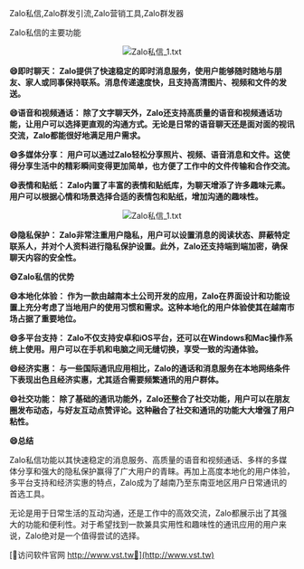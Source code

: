 Zalo私信,Zalo群发引流,Zalo营销工具,Zalo群发器

Zalo私信的主要功能

 <center><img src="https://vst.tw/MP4/tuiguang/png/5.png" alt="Zalo私信_1.txt"></center>

**😄即时聊天： Zalo提供了快速稳定的即时消息服务，使用户能够随时随地与朋友、家人或同事保持联系。消息传递速度快，且支持高清图片、视频和文件的发送。**

**😄语音和视频通话： 除了文字聊天外，Zalo还支持高质量的语音和视频通话功能，让用户可以选择更直观的沟通方式。无论是日常的语音聊天还是面对面的视讯交流，Zalo都能很好地满足用户需求。**

**😄多媒体分享： 用户可以通过Zalo轻松分享照片、视频、语音消息和文件。这使得分享生活中的精彩瞬间变得更加简单，也方便了工作中的文件传输和合作交流。**

**😄表情和贴纸： Zalo内置了丰富的表情和贴纸库，为聊天增添了许多趣味元素。用户可以根据心情和场景选择合适的表情包和贴纸，增加沟通的趣味性。**

 <center><img src="https://vst.tw/MP4/tuiguang/png/3.png" alt="Zalo私信_1.txt"></center>

**😄隐私保护： Zalo非常注重用户隐私，用户可以设置消息的阅读状态、屏蔽特定联系人，并对个人资料进行隐私保护设置。此外，Zalo还支持端到端加密，确保聊天内容的安全性。**

**😄Zalo私信的优势**

**😄本地化体验： 作为一款由越南本土公司开发的应用，Zalo在界面设计和功能设置上充分考虑了当地用户的使用习惯和需求。这种本地化的用户体验使其在越南市场占据了重要地位。**

**😄多平台支持： Zalo不仅支持安卓和iOS平台，还可以在Windows和Mac操作系统上使用。用户可以在手机和电脑之间无缝切换，享受一致的沟通体验。**

**😄经济实惠： 与一些国际通讯应用相比，Zalo的通话和消息服务在本地网络条件下表现出色且经济实惠，尤其适合需要频繁通讯的用户群体。**

**😄社交功能： 除了基础的通讯功能外，Zalo还整合了社交功能，用户可以在朋友圈发布动态，与好友互动点赞评论。这种融合了社交和通讯的功能大大增强了用户粘性。**

**😄总结**

Zalo私信功能以其快速稳定的消息服务、高质量的语音和视频通话、多样的多媒体分享和强大的隐私保护赢得了广大用户的青睐。再加上高度本地化的用户体验，多平台支持和经济实惠的特点，Zalo成为了越南乃至东南亚地区用户日常通讯的首选工具。

无论是用于日常生活的互动沟通，还是工作中的高效交流，Zalo都展示出了其强大的功能和便利性。对于希望找到一款兼具实用性和趣味性的通讯应用的用户来说，Zalo绝对是一个值得尝试的选择。


[👻访问软件官网 http://www.vst.tw👻](http://www.vst.tw)
